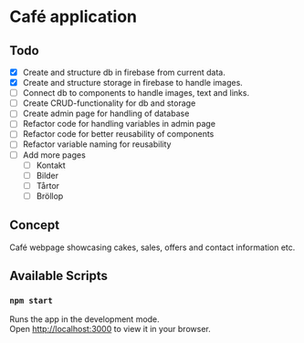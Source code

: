 # Café application

## Todo

- [x] Create and structure db in firebase from current data.
- [x] Create and structure storage in firebase to handle images.
- [ ] Connect db to components to handle images, text and links.
- [ ] Create CRUD-functionality for db and storage
- [ ] Create admin page for handling of database
- [ ] Refactor code for handling variables in admin page
- [ ] Refactor code for better reusability of components
- [ ] Refactor variable naming for reusability
- [ ] Add more pages
  - [ ] Kontakt
  - [ ] Bilder
  - [ ] Tårtor
  - [ ] Bröllop

## Concept

Café webpage showcasing cakes, sales, offers and contact information etc.

## Available Scripts

### `npm start`

Runs the app in the development mode.\
Open [http://localhost:3000](http://localhost:3000) to view it in your browser.
